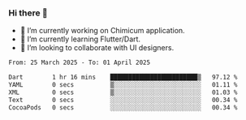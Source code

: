 ### Hi there 👋

<!--
**devcat37/devcat37** is a ✨ _special_ ✨ repository because its `README.md` (this file) appears on your GitHub profile.-->


- 🔭 I’m currently working on Chimicum application.
- 🌱 I’m currently learning Flutter/Dart.
- 👯 I’m looking to collaborate with UI designers.
<!-- - 🤔 I’m looking for help with ... -->

<!--START_SECTION:waka-->

```txt
From: 25 March 2025 - To: 01 April 2025

Dart        1 hr 16 mins    ████████████████████████▒   97.12 %
YAML        0 secs          ▒░░░░░░░░░░░░░░░░░░░░░░░░   01.11 %
XML         0 secs          ▒░░░░░░░░░░░░░░░░░░░░░░░░   01.03 %
Text        0 secs          ░░░░░░░░░░░░░░░░░░░░░░░░░   00.34 %
CocoaPods   0 secs          ░░░░░░░░░░░░░░░░░░░░░░░░░   00.34 %
```

<!--END_SECTION:waka-->
